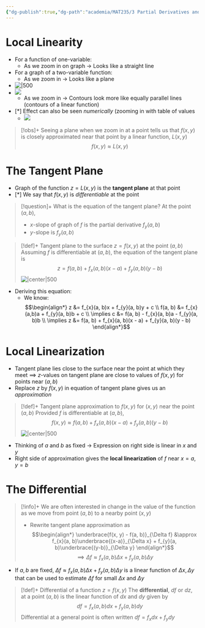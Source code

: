 ```yaml
---
{"dg-publish":true,"dg-path":"academia/MAT235/3 Partial Derivatives and the Gradient/Local Linearity and the Differential.md","permalink":"/academia/mat-235/3-partial-derivatives-and-the-gradient/local-linearity-and-the-differential/","tags":["lecture","math","note","university"],"created":"2024-10-22T00:22:00.527-04:00","updated":"2024-11-29T22:05:57.229-05:00"}
---
```



# Local Linearity

- For a function of one-variable:
    - As we zoom in on graph → Looks like a straight line
- For a graph of a two-variable function:
    - As we zoom in → Looks like a plane
- ![|500](https://i.imgur.com/eaW37yu.png)
- ![](https://i.imgur.com/pmU0jlI.png)
    - As we zoom in → Contours look more like equally parallel lines (contours of a linear function)
- [*] Effect can also be seen *numerically* (zooming in with table of values
    - ![](https://i.imgur.com/G5Y4T3d.png)

> [!obs]+ Seeing a plane when we zoom in at a point tells us that $f(x, y)$ is closely approximated near that point by a linear function, $L(x, y)$
> $$f(x, y) \approx L(x, y)$$

# The Tangent Plane

- Graph of the function $z = L(x, y)$ is the **tangent plane** at that point
- [*] We say that $f(x, y)$ is *differentiable* at the point

> [!question]+ What is the equation of the tangent plane?
> At the point $(a, b)$,
>
> - $x$-slope of graph of $f$ is the partial derivative $f_{y}(a, b)$
> - $y$-slope is $f_{y}(a, b)$

> [!def]+ Tangent plane to the surface $z = f(x, y)$ at the point $(a, b)$
> Assuming $f$ is differentiable at $(a, b)$, the equation of the tangent plane is
> $$z = f(a, b) + f_{x}(a, b)(x - a) + f_{y}(a, b)(y - b)$$
> ![|center|500](https://i.imgur.com/09ZTcIw.png)

- Deriving this equation:
    - We know: $$\begin{align*} z &= f_{x}(a, b)x + f_{y}(a, b)y + c \\ f(a, b) &= f_{x}(a,b)a + f_{y}(a, b)b + c \\ \implies c &= f(a, b) - f_{x}(a, b)a - f_{y}(a, b)b \\ \implies z &= f(a, b) + f_{x}(a, b)(x - a) + f_{y}(a, b)(y - b) \end{align*}$$

# Local Linearization

- Tangent plane lies close to the surface near the point at which they meet $\implies$ $z$-values on tangent plane are close to values of $f(x, y)$ for points near $(a, b)$
- Replace $z$ by $f(x, y)$ in equation of tangent plane gives us an *approximation*

> [!def]+ Tangent plane approximation to $f(x, y)$ for $(x, y)$ near the point $(a, b)$
> Provided $f$ is differentiable at $(a, b)$,
> $$f(x, y) \approx f(a, b) + f_{x}(a, b)(x - a) + f_{y}(a, b)(y - b)$$
> ![|center|500](https://i.imgur.com/pgIGbhq.png)

- Thinking of $a$ and $b$ as fixed → Expression on right side is linear in $x$ and $y$
- Right side of approximation gives the **local linearization** of $f$ near $x = a, y = b$

# The Differential

> [!info]+ We are often interested in change in the value of the function as we move from point $(a, b)$ to a nearby point $(x, y)$
>
> - Rewrite tangent plane approximation as $$\begin{align*} \underbrace{f(x, y) - f(a, b)}_{\Delta f} &\approx f_{x}(a, b)\underbrace{(x-a)}_{\Delta x} + f_{y}(a, b)\underbrace{(y-b)}_{\Delta y} \end{align*}$$
> $$\implies \Delta f \approx f_{x}(a, b) \Delta x + f_{y}(a, b) \Delta y$$

- If $a, b$ are fixed, $\Delta f \approx f_{x}(a, b) \Delta x + f_{y}(a, b) \Delta y$ is a linear function of $\Delta x, \Delta y$ that can be used to estimate $\Delta f$ for small $\Delta x$ and $\Delta y$

> [!def]+ Differential of a function $z = f(x, y)$
> The **differential**, $df$ or $dz$, at a point $(a, b)$ is the linear function of $dx$ and $dy$ given by
> $$df = f_{x}(a, b)dx + f_{y}(a, b)dy$$
> Differential at a general point is often written $df = f_{x}dx + f_{y}dy$
